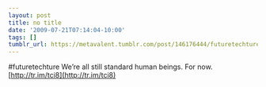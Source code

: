 ```yaml
---
layout: post
title: no title
date: '2009-07-21T07:14:04-10:00'
tags: []
tumblr_url: https://metavalent.tumblr.com/post/146176444/futuretechture-were-all-still-standard-human
---
```

#futuretechture We’re all still standard human beings. For now. [http://tr.im/tci8](http://tr.im/tci8)

